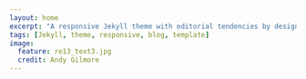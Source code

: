 ```yaml
---
layout: home
excerpt: "A responsive Jekyll theme with editorial tendencies by designer Michael Rose."
tags: [Jekyll, theme, responsive, blog, template]
image:
  feature: re13_text3.jpg
  credit: Andy Gilmore
---
```


<script>
  (function(i,s,o,g,r,a,m){i['GoogleAnalyticsObject']=r;i[r]=i[r]||function(){
  (i[r].q=i[r].q||[]).push(arguments)},i[r].l=1*new Date();a=s.createElement(o),
  m=s.getElementsByTagName(o)[0];a.async=1;a.src=g;m.parentNode.insertBefore(a,m)
  })(window,document,'script','//www.google-analytics.com/analytics.js','ga');

  ga('create', 'UA-56919414-1', 'auto');
  ga('send', 'pageview');

</script>
